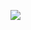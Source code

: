 ![](https://github-readme-stats.vercel.app/api?username=Snoop1CattZ69&theme=outrun&show_icons=true)<br/>
